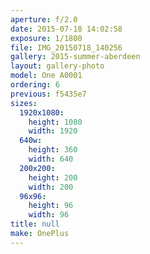 ```yaml
---
aperture: f/2.0
date: 2015-07-18 14:02:58
exposure: 1/1800
file: IMG_20150718_140256
gallery: 2015-summer-aberdeen
layout: gallery-photo
model: One A0001
ordering: 6
previous: f5435e7
sizes:
  1920x1080:
    height: 1080
    width: 1920
  640w:
    height: 360
    width: 640
  200x200:
    height: 200
    width: 200
  96x96:
    height: 96
    width: 96
title: null
make: OnePlus
---
```

